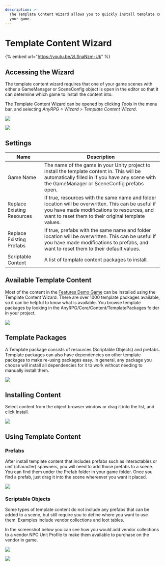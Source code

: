 ```yaml
---
description: >-
  The Template Content Wizard allows you to quickly install template content in
  your game.
---
```


# Template Content Wizard

{% embed url="https://youtu.be/zLSnaNzm-Uk" %}

## Accessing the Wizard

The template content wizard requires that one of your game scenes with either a GameManager or SceneConfig object is open in the editor so that it can determine which game to install the content into.

The Template Content Wizard can be opened by clicking _Tools_ in the menu bar, and selecting _AnyRPG > Wizard > Template Content Wizard_.

![](<../.gitbook/assets/image (87).png>)

![](<../.gitbook/assets/image (95).png>)

## Settings

| Name                       | Description                                                                                                                                                                                               |
| -------------------------- | --------------------------------------------------------------------------------------------------------------------------------------------------------------------------------------------------------- |
| Game Name                  | The name of the game in your Unity project to install the template content in.  This will be automatically filled in if you have any scene with the GameManager or SceneConfig prefabs open.              |
| Replace Existing Resources | If true, resources with the same name and folder location will be overwritten.  This can be useful if you have made modifications to resources, and want to reset them to their original template values. |
| Replace Existing Prefabs   | If true, prefabs with the same name and folder location will be overwritten.  This can be useful if you have made modifications to prefabs, and want to reset them to their default values.               |
| Scriptable Content         | A list of template content packages to install.                                                                                                                                                           |

## Available Template Content

Most of the content in the [Features Demo Game](../getting-started/included-sample-games.md#features-demo-game) can be installed using the Template Content Wizard.  There are over 1000 template packages available, so it can be helpful to know what is available.  You browse template packages by looking in the AnyRPG/Core/Content/TemplatePackages folder in your project.

![](<../.gitbook/assets/image (57).png>)

## Template Packages

A Template package consists of resources (Scriptable Objects) and prefabs.  Template packages can also have dependencies on other template packages to make re-using packages easy.  In general, any package you choose will install all dependencies for it to work without needing to manually install them.

![](<../.gitbook/assets/image (96).png>)

## Installing Content

Select content from the object browser window or drag it into the list, and click Install.

![](<../.gitbook/assets/image (47).png>)

## Using Template Content

### Prefabs

After install template content that includes prefabs such as interactables or unit (character) spawners, you will need to add those prefabs to a scene.  You can find them under the Prefab folder in your game folder.  Once you find a prefab, just drag it into the scene whereever you want it placed.

![](<../.gitbook/assets/image (45).png>)

### Scriptable Objects

Some types of template content do not include any prefabs that can be added to a scene, but still require you to define where you want to use them. Examples include vendor collections and loot tables.

In the screenshot below you can see how you would add vendor collections to a vendor NPC Unit Profile to make them available to purchase on the vendor in game.

![](<../.gitbook/assets/image (93).png>)

![](<../.gitbook/assets/image (21) (1).png>)
